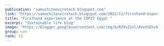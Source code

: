 ```yaml
---
publication: "samuchitenvirotech.blogspot.com"
link: "https://samuchitenvirotech.blogspot.com/2022/11/firsthand-experience-at-cop27-egypt.html"
title: "Firsthand experience at the COP27 Egypt "
excerpt: "Sustainable life blog"
image: "https://blogger.googleusercontent.com/img/b/R29vZ2xl/AVvXsEhzblpPioU_U4Ia7W4M-TYPhRJg8Nw4WCebftc1dxOqal_8oOzMWW-P6O3uTP8Vka71NAQ6l4OXwEVsvUlK-gM-lZlsCzBKkj10saL7JJaMM8Mfs74XSOC36lxFrrwOKgl82uN-GK050wHVjOdSvzdmAHhGtuLhQ_nIupjRN9ozEQdzewK3qZSJ7qVT/w1200-h630-p-k-no-nu/WhatsApp%20Image%202022-11-17%20at%2011.30.29.jpeg"
group: con
rank: 13
---
```

